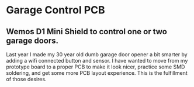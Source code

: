 # Garage Control PCB
## Wemos D1 Mini Shield to control one or two garage doors.

Last year I made my 30 year old dumb garage door opener a bit smarter by adding a wifi connected button and sensor.
I have wanted to move from my prototype board to a proper PCB to make it look nicer, practice some SMD soldering, 
and get some more PCB layout experience. This is the fulfillment of those desires.